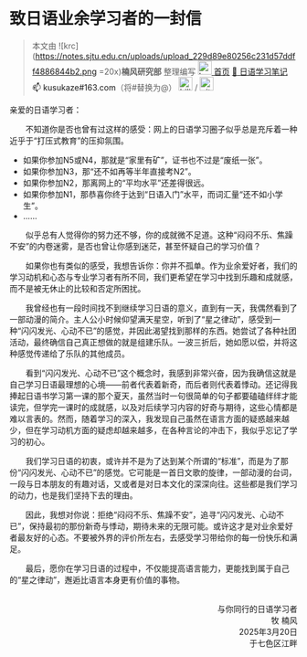 
# 致日语业余学习者的一封信

> 本文由 ![krc](https://notes.sjtu.edu.cn/uploads/upload_229d89e80256c231d57ddff4886844b2.png =20x)**楠风研究部** 整理编写
<a href="https://notes.sjtu.edu.cn/s/79qiYbtis"><img src="https://notes.sjtu.edu.cn/uploads/upload_229d89e80256c231d57ddff4886844b2.png" alt="krc" width="24"/> 首页</a>
[:memo: 日语学习笔记](https://notes.sjtu.edu.cn/s/hCLBAZd-P)
<a>:mailbox: kusukaze#163.com</a>（将#替换为@）
<a href="https://space.bilibili.com/3546632117291336"><img src="https://notes.sjtu.edu.cn/uploads/upload_652ed90d15c35fe87c7f0b2f2c17f455.png" alt="bilibili" width="24"/></a> / <a href="https://github.com/kusukaze"><img src="https://notes.sjtu.edu.cn/uploads/upload_475adc9228700716bfb367616dfa5a61.png" alt="github" width="24"/></a>
<!--
[kusu7](https://notes.sjtu.edu.cn/uploads/upload_683f77418d22835c1d750fd34e2488fc.png)
-->

亲爱的日语学习者：

&emsp;&emsp;不知道你是否也曾有过这样的感受：网上的日语学习圈子似乎总是充斥着一种近乎于“打压式教育”的压抑氛围。

* 如果你参加N5或N4，那就是“家里有矿”，证书也不过是“废纸一张”。
* 如果你参加N3，那“还不如再等半年直接考N2”。
* 如果你参加N2，那离网上的“平均水平”还差得很远。
* 如果你参加N1，那恭喜你终于达到“日语入门”水平，而词汇量“还不如小学生”。
* ……

&emsp;&emsp;似乎总有人觉得你的努力还不够，你的成就微不足道。这种“闷闷不乐、焦躁不安”的内卷迷雾，是否也曾让你感到迷茫，甚至怀疑自己的学习价值？

&emsp;&emsp;如果你也有类似的感受，我想告诉你：你并不孤单。作为业余爱好者，我们的学习动机和心态与专业学习者有所不同，我们更希望在学习中找到乐趣和成就感，而不是被无休止的比较和否定所困扰。

&emsp;&emsp;我曾经也有一段时间找不到继续学习日语的意义，直到有一天，我偶然看到了一部动漫的简介。主人公小时候仰望满天星空，听到了“星之律动”，感受到一种“闪闪发光、心动不已”的感觉，并因此渴望找到那样的东西。她尝试了各种社团活动，最终确信自己真正想做的就是组建乐队。一波三折后，她如愿以偿，并将这种感觉传递给了乐队的其他成员。

&emsp;&emsp;看到“闪闪发光、心动不已”这个概念时，我感到非常兴奋，因为我确信这就是自己学习日语最理想的心境——前者代表着新奇，而后者则代表着悸动。还记得我捧起日语书学习第一课的那个夏天，虽然当时一句很简单的句子都要磕磕绊绊才能读完，但学完一课时的成就感，以及对后续学习内容的好奇与期待，这些心情都是难以言表的。然而，随着学习的深入，我发现自己虽然在语言方面的疑惑越来越少，但在学习动机方面的疑虑却越来越多，在各种言论的冲击下，我似乎忘记了学习的初心。

&emsp;&emsp;我们学习日语的初衷，或许并不是为了达到某个所谓的“标准”，而是为了那份“闪闪发光、心动不已”的感觉。它可能是一首日文歌的旋律，一部动漫的台词，一段与日本朋友的有趣对话，又或者是对日本文化的深深向往。这些都是我们学习的动力，也是我们坚持下去的理由。

&emsp;&emsp;因此，我想对你说：拒绝“闷闷不乐、焦躁不安”，追寻“闪闪发光、心动不已”，保持最初的那份新奇与悸动，期待未来的无限可能。或许这才是对业余爱好者最友好的心态。不要被外界的评价所左右，去感受学习带给你的每一份快乐和满足。

&emsp;&emsp;最后，愿你在学习日语的过程中，不仅能提高语言能力，更能找到属于自己的“星之律动”，邂逅比语言本身更有价值的事物。

<div style="text-align: right;"><br>与你同行的日语学习者<br>牧 楠风<br>2025年3月20日<br>于七色区江畔<br></div>
